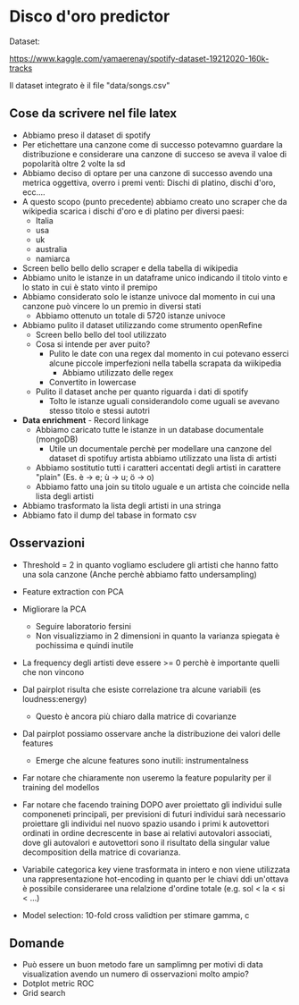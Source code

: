 # Disco d'oro predictor
Dataset:

https://www.kaggle.com/yamaerenay/spotify-dataset-19212020-160k-tracks

Il dataset integrato è il file "data/songs.csv"

## Cose da scrivere nel file latex
- Abbiamo preso il dataset di spotify
- Per etichettare una canzone come di successo potevamno guardare la distribuzione e considerare una canzone di succeso se aveva il valoe di popolarità oltre 2 volte la sd
- Abbiamo deciso di optare per una canzone di successo avendo una metrica oggettiva, overro i premi venti: Dischi di platino, dischi d'oro, ecc....
- A questo scopo (punto precedente) abbiamo creato uno scraper che da wikipedia scarica i dischi d'oro e di platino per diversi paesi:
    - Italia
    - usa
    - uk
    - australia
    - namiarca
- Screen bello bello dello scraper e della tabella di wikipedia
- Abbiamo unito le istanze in un dataframe unico indicando il titolo vinto e lo stato in cui è stato vinto il premipo
- Abbiamo considerato solo le istanze univoce dal momento in cui una canzone può vincere lo un premio in diversi stati 
    - Abbiamo ottenuto un totale di 5720 istanze univoce
- Abbiamo pulito il dataset utilizzando come strumento openRefine
    - Screen bello bello del tool utilizzato
    - Cosa si intende per aver puito?
        - Pulito le date con una regex dal momento in cui potevano esserci alcune piccole imperfezioni nella tabella scrapata da wiikipedia
            - Abbiamo utilizzato delle regex
        - Convertito in lowercase
    - Pulito il dataset anche per quanto riguarda i dati di spotify
        - Tolto le istanze uguali considerandolo come uguali se avevano stesso titolo e stessi autotri
- **Data enrichment** -  Record linkage
    - Abbiamo caricato tutte le istanze in un database documentale (mongoDB)
        - Utile un documentale perchè per modellare una canzone del dataset di spotifuy artista abbiamo utilizzato una lista di artisti
    - Abbiamo sostitutio tutti i caratteri accentati degli artisti in carattere "plain" (Es. è -> e; ù -> u; ö -> o)
    - Abbiamo fatto una join su titolo uguale e un artista che coincide nella lista degli artisti
- Abbiamo trasformato la lista degli artisti in una stringa
- Abbiamo fato il dump del tabase in formato csv

## Osservazioni
- Threshold = 2 in quanto vogliamo escludere gli artisti che hanno fatto una sola canzone (Anche perchè abbiamo fatto undersampling) 
- Feature extraction con PCA

- Migliorare la PCA
  - Seguire laboratorio fersini
  - Non visualizziamo in 2 dimensioni in quanto la varianza spiegata è pochissima e quindi inutile

- La frequency degli artisti deve essere >= 0 perchè è importante quelli che non vincono
- Dal pairplot risulta che esiste correlazione tra alcune variabili (es loudness:energy)
    - Questo è ancora più chiaro dalla matrice di covarianze
- Dal pairplot possiamo osservare anche la distribuzione dei valori delle features
    - Emerge che alcune features sono inutili: instrumentalness
- Far notare che chiaramente non useremo la feature popularity per il training del modellos
- Far notare che facendo training DOPO aver proiettato gli individui sulle componeneti principali, per previsioni di futuri individui sarà necessario proiettare gli individui nel nuovo spazio usando i primi k autovettori ordinati in ordine decrescente in base ai relativi autovalori associati, dove gli autovalori e autovettori sono il risultato della singular value decomposition della matrice di covarianza.
- Variabile categorica key viene trasformata in intero e non viene utilizzata una rappresentazione hot-encoding in quanto per le chiavi ddi un'ottava è possibile consideraree una relalzione d'ordine totale (e.g. sol < la < si < ...) 
- Model selection: 10-fold cross validtion per stimare gamma, c


## Domande
- Può essere un buon metodo fare un samplimng per motivi di data visualization avendo un numero di osservazioni molto ampio?
- Dotplot metric ROC
- Grid search